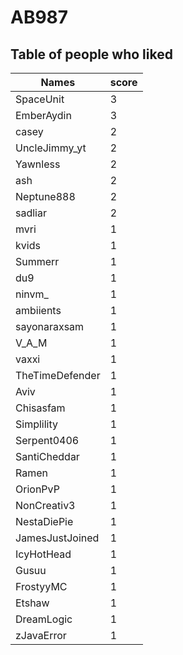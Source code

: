 # AB987
## Table of people who liked
Names | score
--- | ---
SpaceUnit | 3
EmberAydin | 3
casey | 2
UncleJimmy_yt | 2
Yawnless | 2
ash | 2
Neptune888 | 2
sadliar | 2
mvri | 1
kvids | 1
Summerr | 1
du9 | 1
ninvm_ | 1
ambiients | 1
sayonaraxsam | 1
V_A_M | 1
vaxxi | 1
TheTimeDefender | 1
Aviv | 1
Chisasfam | 1
Simplility | 1
Serpent0406 | 1
SantiCheddar | 1
Ramen | 1
OrionPvP | 1
NonCreativ3 | 1
NestaDiePie | 1
JamesJustJoined | 1
IcyHotHead | 1
Gusuu | 1
FrostyyMC | 1
Etshaw | 1
DreamLogic | 1
zJavaError | 1
